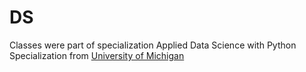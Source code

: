 # DS
Classes were part of specialization Applied Data Science with Python Specialization from [University of Michigan](https://www.coursera.org/specializations/data-science-python)
